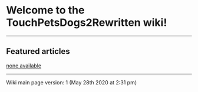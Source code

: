 # Welcome to the TouchPetsDogs2Rewritten wiki!

---

Featured articles
-----------

[none available](about:blank)

---
Wiki main page version: 1 (May 28th 2020 at 2:31 pm)
